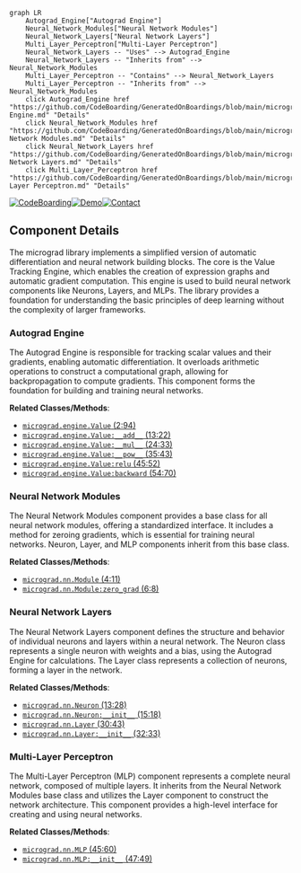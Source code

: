```mermaid
graph LR
    Autograd_Engine["Autograd Engine"]
    Neural_Network_Modules["Neural Network Modules"]
    Neural_Network_Layers["Neural Network Layers"]
    Multi_Layer_Perceptron["Multi-Layer Perceptron"]
    Neural_Network_Layers -- "Uses" --> Autograd_Engine
    Neural_Network_Layers -- "Inherits from" --> Neural_Network_Modules
    Multi_Layer_Perceptron -- "Contains" --> Neural_Network_Layers
    Multi_Layer_Perceptron -- "Inherits from" --> Neural_Network_Modules
    click Autograd_Engine href "https://github.com/CodeBoarding/GeneratedOnBoardings/blob/main/micrograd/Autograd Engine.md" "Details"
    click Neural_Network_Modules href "https://github.com/CodeBoarding/GeneratedOnBoardings/blob/main/micrograd/Neural Network Modules.md" "Details"
    click Neural_Network_Layers href "https://github.com/CodeBoarding/GeneratedOnBoardings/blob/main/micrograd/Neural Network Layers.md" "Details"
    click Multi_Layer_Perceptron href "https://github.com/CodeBoarding/GeneratedOnBoardings/blob/main/micrograd/Multi-Layer Perceptron.md" "Details"
```
[![CodeBoarding](https://img.shields.io/badge/Generated%20by-CodeBoarding-9cf?style=flat-square)](https://github.com/CodeBoarding/CodeBoarding)[![Demo](https://img.shields.io/badge/Try%20our-Demo-blue?style=flat-square)](https://www.codeboarding.org/demo)[![Contact](https://img.shields.io/badge/Contact%20us%20-%20codeboarding@gmail.com-lightgrey?style=flat-square)](mailto:codeboarding@gmail.com)

## Component Details

The micrograd library implements a simplified version of automatic differentiation and neural network building blocks. The core is the Value Tracking Engine, which enables the creation of expression graphs and automatic gradient computation. This engine is used to build neural network components like Neurons, Layers, and MLPs. The library provides a foundation for understanding the basic principles of deep learning without the complexity of larger frameworks.

### Autograd Engine
The Autograd Engine is responsible for tracking scalar values and their gradients, enabling automatic differentiation. It overloads arithmetic operations to construct a computational graph, allowing for backpropagation to compute gradients. This component forms the foundation for building and training neural networks.


**Related Classes/Methods**:

- <a href="https://github.com/karpathy/micrograd/blob/master/micrograd/engine.py#L2-L94" target="_blank" rel="noopener noreferrer">`micrograd.engine.Value` (2:94)</a>
- <a href="https://github.com/karpathy/micrograd/blob/master/micrograd/engine.py#L13-L22" target="_blank" rel="noopener noreferrer">`micrograd.engine.Value:__add__` (13:22)</a>
- <a href="https://github.com/karpathy/micrograd/blob/master/micrograd/engine.py#L24-L33" target="_blank" rel="noopener noreferrer">`micrograd.engine.Value:__mul__` (24:33)</a>
- <a href="https://github.com/karpathy/micrograd/blob/master/micrograd/engine.py#L35-L43" target="_blank" rel="noopener noreferrer">`micrograd.engine.Value:__pow__` (35:43)</a>
- <a href="https://github.com/karpathy/micrograd/blob/master/micrograd/engine.py#L45-L52" target="_blank" rel="noopener noreferrer">`micrograd.engine.Value:relu` (45:52)</a>
- <a href="https://github.com/karpathy/micrograd/blob/master/micrograd/engine.py#L54-L70" target="_blank" rel="noopener noreferrer">`micrograd.engine.Value:backward` (54:70)</a>


### Neural Network Modules
The Neural Network Modules component provides a base class for all neural network modules, offering a standardized interface. It includes a method for zeroing gradients, which is essential for training neural networks. Neuron, Layer, and MLP components inherit from this base class.


**Related Classes/Methods**:

- <a href="https://github.com/karpathy/micrograd/blob/master/micrograd/nn.py#L4-L11" target="_blank" rel="noopener noreferrer">`micrograd.nn.Module` (4:11)</a>
- <a href="https://github.com/karpathy/micrograd/blob/master/micrograd/nn.py#L6-L8" target="_blank" rel="noopener noreferrer">`micrograd.nn.Module:zero_grad` (6:8)</a>


### Neural Network Layers
The Neural Network Layers component defines the structure and behavior of individual neurons and layers within a neural network. The Neuron class represents a single neuron with weights and a bias, using the Autograd Engine for calculations. The Layer class represents a collection of neurons, forming a layer in the network.


**Related Classes/Methods**:

- <a href="https://github.com/karpathy/micrograd/blob/master/micrograd/nn.py#L13-L28" target="_blank" rel="noopener noreferrer">`micrograd.nn.Neuron` (13:28)</a>
- <a href="https://github.com/karpathy/micrograd/blob/master/micrograd/nn.py#L15-L18" target="_blank" rel="noopener noreferrer">`micrograd.nn.Neuron:__init__` (15:18)</a>
- <a href="https://github.com/karpathy/micrograd/blob/master/micrograd/nn.py#L30-L43" target="_blank" rel="noopener noreferrer">`micrograd.nn.Layer` (30:43)</a>
- <a href="https://github.com/karpathy/micrograd/blob/master/micrograd/nn.py#L32-L33" target="_blank" rel="noopener noreferrer">`micrograd.nn.Layer:__init__` (32:33)</a>


### Multi-Layer Perceptron
The Multi-Layer Perceptron (MLP) component represents a complete neural network, composed of multiple layers. It inherits from the Neural Network Modules base class and utilizes the Layer component to construct the network architecture. This component provides a high-level interface for creating and using neural networks.


**Related Classes/Methods**:

- <a href="https://github.com/karpathy/micrograd/blob/master/micrograd/nn.py#L45-L60" target="_blank" rel="noopener noreferrer">`micrograd.nn.MLP` (45:60)</a>
- <a href="https://github.com/karpathy/micrograd/blob/master/micrograd/nn.py#L47-L49" target="_blank" rel="noopener noreferrer">`micrograd.nn.MLP:__init__` (47:49)</a>